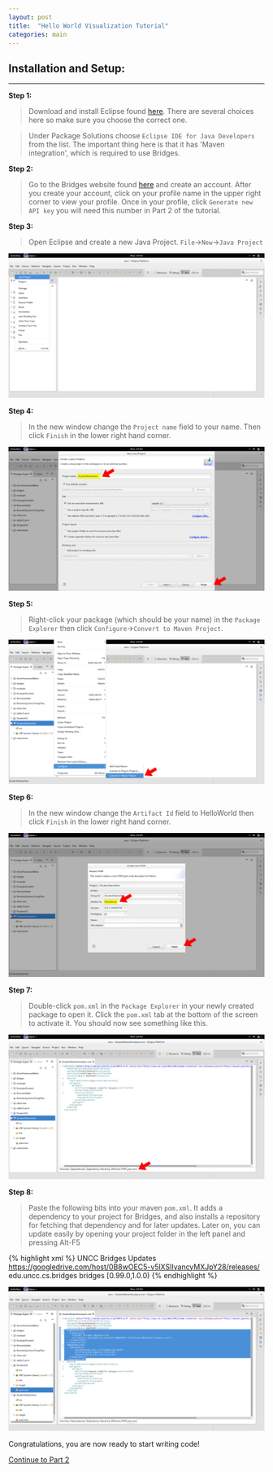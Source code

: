 ```yaml
---
layout: post
title:  "Hello World Visualization Tutorial"
categories: main
---
```


## Installation and Setup:

-----

**Step 1:**

> Download and install Eclipse found [here](https://www.eclipse.org/downloads/index-java8.php). There are several choices here so make sure you choose the correct one. 

> Under Package Solutions choose `Eclipse IDE for Java Developers` from the list. The important thing here is that it has 'Maven integration', which is required to use Bridges.

**Step 2:**

> Go to the Bridges website found [here](http://bridges.cs.uncc.edu/login) and create an account. After you create your account, click on your profile name in the upper right corner to view your profile. Once in your profile, click `Generate new API key` you will need this number in Part 2 of the tutorial.

**Step 3:**

> Open Eclipse and create a new Java Project. `File`->`New`->`Java Project`

![drawing](/img/Tutorial/screenshot_0.png)

**Step 4:**

> In the new window change the `Project name` field to your name. Then click `Finish` in the lower right hand corner.

![drawing](/img/Tutorial/screenshot_1.png)

**Step 5:**

> Right-click your package (which should be your name) in the `Package Explorer` then click `Configure`->`Convert to Maven Project`.

![drawing](/img/Tutorial/screenshot_2.png)

**Step 6:**

> In the new window change the `Artifact Id` field to HelloWorld then click `Finish` in the lower right hand corner.

![drawing](/img/Tutorial/screenshot_3.png)

**Step 7:**

> Double-click `pom.xml` in the `Package Explorer` in your newly created package to open it. Click the `pom.xml` tab at the bottom of the screen to activate it. You should now see something like this.

![drawing](/img/Tutorial/screenshot_4.png)

**Step 8:**

> Paste the following bits into your maven `pom.xml`. It adds a dependency to your
> project for Bridges, and also installs a repository for fetching that dependency
> and for later updates. Later on, you can update easily by opening your project folder
> in the left panel and pressing Alt-F5

{% highlight xml %}
  <repositories>
    <repository>
      <id>UNCC Bridges Updates</id>
      <url>https://googledrive.com/host/0B8wOEC5-v5lXSlIyancyMXJpY28/releases/</url>
    </repository>
  </repositories>
  <dependencies>
  	<dependency>
  		<groupId>edu.uncc.cs.bridges</groupId>
  		<artifactId>bridges</artifactId>
  		<version>[0.99.0,1.0.0)</version>
  	</dependency>
  </dependencies>
{% endhighlight %}

![drawing](/img/Tutorial/screenshot_5.png)

Congratulations, you are now ready to start writing code!

[Continue to Part 2](http://BridgesUNCC.github.io/tutorial/HelloWorld-Tutorial_part2/)
